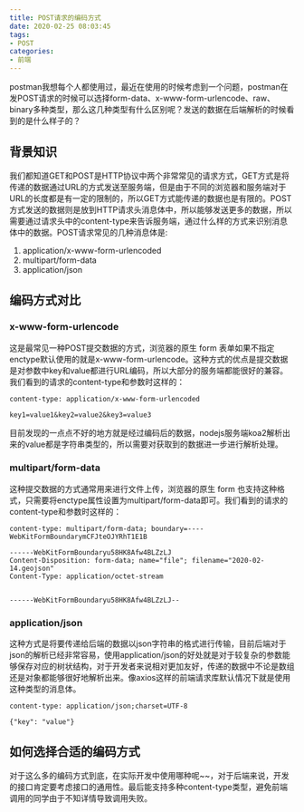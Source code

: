 ```yaml
---
title: POST请求的编码方式
date: 2020-02-25 08:03:45
tags: 
- POST
categories: 
- 前端
---
```

postman我想每个人都使用过，最近在使用的时候考虑到一个问题，postman在发POST请求的时候可以选择form-data、x-www-form-urlencode、raw、binary多种类型，那么这几种类型有什么区别呢？发送的数据在后端解析的时候看到的是什么样子的？
<!-- more -->
## 背景知识
我们都知道GET和POST是HTTP协议中两个非常常见的请求方式，GET方式是将传递的数据通过URL的方式发送至服务端，但是由于不同的浏览器和服务端对于URL的长度都是有一定的限制的，所以GET方式能传递的数据也是有限的。POST方式发送的数据则是放到HTTP请求头消息体中，所以能够发送更多的数据，所以需要通过请求头中的content-type来告诉服务端，通过什么样的方式来识别消息体中的数据。POST请求常见的几种消息体是:
1. application/x-www-form-urlencoded
2. multipart/form-data
3. application/json

## 编码方式对比
### x-www-form-urlencode
这是最常见一种POST提交数据的方式，浏览器的原生 form 表单如果不指定enctype默认使用的就是x-www-form-urlencode。这种方式的优点是提交数据是对参数中key和value都进行URL编码，所以大部分的服务端都能很好的兼容。我们看到的请求的content-type和参数时这样的：
```
content-type: application/x-www-form-urlencoded

key1=value1&key2=value2&key3=value3
```
目前发现的一点点不好的地方就是经过编码后的数据，nodejs服务端koa2解析出来的value都是字符串类型的，所以需要对获取到的数据进一步进行解析处理。

### multipart/form-data
这种提交数据的方式通常用来进行文件上传，浏览器的原生 form 也支持这种格式，只需要将enctype属性设置为multipart/form-data即可。我们看到的请求的content-type和参数时这样的：
```
content-type: multipart/form-data; boundary=----WebKitFormBoundarymCFJteOJYRhT1E1B

------WebKitFormBoundaryu58HK8Afw4BLZzLJ
Content-Disposition: form-data; name="file"; filename="2020-02-14.geojson"
Content-Type: application/octet-stream


------WebKitFormBoundaryu58HK8Afw4BLZzLJ--
```

### application/json
这种方式是将要传递给后端的数据以json字符串的格式进行传输，目前后端对于json的解析已经非常容易，使用application/json的好处就是对于较复杂的参数能够保存对应的树状结构，对于开发者来说相对更加友好，传递的数据中不论是数组还是对象都能够很好地解析出来。像axios这样的前端请求库默认情况下就是使用这种类型的消息体。
```
content-type: application/json;charset=UTF-8

{"key": "value"}
```

## 如何选择合适的编码方式
对于这么多的编码方式到底，在实际开发中使用哪种呢~~，对于后端来说，开发的接口肯定要考虑接口的通用性。最后能支持多种content-type类型，避免前端调用的同学由于不知详情导致调用失败。





